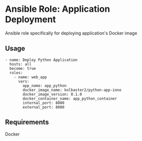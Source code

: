 # Ansible Role: Application Deployment

Ansible role specifically for deploying application's Docker image

## Usage

```
- name: Deploy Python Application
  hosts: all
  become: true
  roles:
    - name: web_app
      vars:
        app_name: app_python
        docker_image_name: kolbaster2/python-app-inno
        docker_image_version: 0.1.0
        docker_container_name: app_python_container
        internal_port: 8080
        external_port: 8080
```

## Requirements

Docker